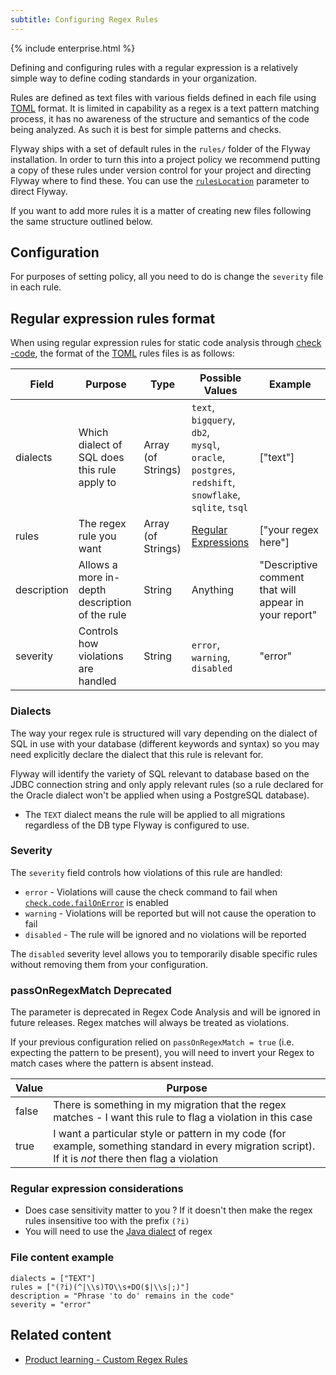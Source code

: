 ```yaml
---
subtitle: Configuring Regex Rules
---
```

{% include enterprise.html %}

Defining and configuring rules with a regular expression is a relatively simple way to define coding standards in your organization.

Rules are defined as text files with various fields defined in each file using  [TOML](https://toml.io/en/) format. It is limited in capability as a regex is a text pattern matching process, it has no awareness of the structure and semantics of the code being analyzed. As such it is best for simple patterns and checks.

Flyway ships with a set of default rules in the `rules/` folder of the Flyway installation. In order to turn this into a project policy we recommend putting a copy of these rules under version control for your project and directing Flyway where to find these. You can use the [`rulesLocation`](<configuration/flyway namespace/flyway check namespace/flyway check rules location setting>) parameter to direct Flyway.

If you want to add more rules it is a matter of creating new files following the same structure outlined below.

## Configuration
For purposes of setting policy, all you need to do is change the `severity` file in each rule.

## Regular expression rules format

When using regular expression rules for static code analysis through [check -code](<Commands/Check/Check Code>), the format of the [TOML](https://toml.io/en/) rules files is as follows:

| Field       | Purpose                                        | Type               | Possible Values                                                                                               | Example                                               |
| ----------- | ---------------------------------------------- | ------------------ | ------------------------------------------------------------------------------------------------------------- | ----------------------------------------------------- |
| dialects    | Which dialect of SQL does this rule apply to   | Array (of Strings) | `text`, `bigquery`, `db2`, <BR>`mysql`, `oracle`, `postgres`,<BR>`redshift`, `snowflake`,<BR>`sqlite`, `tsql` | ["text"]                                              |
| rules       | The regex rule you want                        | Array (of Strings) | [Regular Expressions](https://www.regular-expressions.info/)                                                  | ["your regex here"]                                   |
| description | Allows a more in-depth description of the rule | String             | Anything                                                                                                      | "Descriptive comment that will appear in your report" |
| severity    | Controls how violations are handled            | String             | `error`, `warning`, `disabled`                                                                                | "error"                                               |

### Dialects

The way your regex rule is structured will vary depending on the dialect of SQL in use with your database (different keywords and syntax) so you may need explicitly declare the dialect that this rule is relevant for.

Flyway will identify the variety of SQL relevant to database based on the JDBC connection string and only apply relevant rules (so a rule declared for the Oracle dialect won't be applied when using a PostgreSQL database).

* The `TEXT` dialect means the rule will be applied to all migrations regardless of the DB type Flyway is configured to use.

### Severity

The `severity` field controls how violations of this rule are handled:

* `error` - Violations will cause the check command to fail when [`check.code.failOnError`](<Configuration/Flyway Namespace/Flyway Check Namespace/Flyway Check Code Fail On Error Setting>) is enabled
* `warning` - Violations will be reported but will not cause the operation to fail
* `disabled` - The rule will be ignored and no violations will be reported

The `disabled` severity level allows you to temporarily disable specific rules without removing them from your configuration.

### passOnRegexMatch **Deprecated**

The parameter is deprecated in Regex Code Analysis and will be ignored in future releases. Regex matches will always be treated as violations.
 
If your previous configuration relied on `passOnRegexMatch = true` (i.e. expecting the pattern to be present), you will need to invert your Regex to match cases where the pattern is absent instead.

| Value | Purpose                                                                                                                                                 |
| ----- | ------------------------------------------------------------------------------------------------------------------------------------------------------- |
| false | There is something in my migration that the regex matches - I want this rule to flag a violation in this case                                           |
| true  | I want a particular style or pattern in my code (for example, something standard in every migration script). If it is *not* there then flag a violation |

### Regular expression considerations

* Does case sensitivity matter to you ? If it doesn't then make the regex rules insensitive too with the prefix `(?i)`
* You will need to use the [Java dialect](https://docs.oracle.com/javase/8/docs/api/java/util/regex/Pattern.html) of regex

### File content example

```
dialects = ["TEXT"]
rules = ["(?i)(^|\\s)TO\\s+DO($|\\s|;)"]
description = "Phrase 'to do' remains in the code"
severity = "error"
```

## Related content
- [Product learning - Custom Regex Rules](https://www.red-gate.com/hub/product-learning/flyway/creating-custom-regex-rules-for-code-analysis-in-flyway)